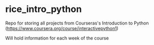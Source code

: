 # rice_intro_python
Repo for storing all projects from Courseras's Introduction to Python (https://www.coursera.org/course/interactivepython1)

Will hold information for each week of the course
